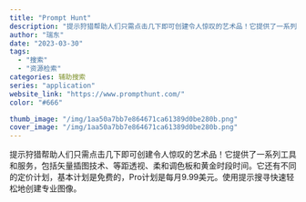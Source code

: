 ```yaml
---
title: "Prompt Hunt"
description: "提示狩猎帮助人们只需点击几下即可创建令人惊叹的艺术品！它提供了一系列工具和服务，包括矢量插图技术、等距透视、柔和调色板和"
author: "瑞东"
date: "2023-03-30"
tags:
  - "搜索"
  - "资源检索"
categories: 辅助搜索
series: "application"
website_link: "https://www.prompthunt.com/"
color: "#666"

thumb_image: "/img/1aa50a7bb7e864671ca61389d0be280b.png"
cover_image: "/img/1aa50a7bb7e864671ca61389d0be280b.png"
---
```


提示狩猎帮助人们只需点击几下即可创建令人惊叹的艺术品！它提供了一系列工具和服务，包括矢量插图技术、等距透视、柔和调色板和黄金时段时间。它还有不同的定价计划，基本计划是免费的，Pro计划是每月9.99美元。使用提示搜寻快速轻松地创建专业图像。 